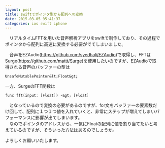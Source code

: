 ```yaml
---
layout: post
title: swiftでポインタ型から配列への変換
date: 2015-03-05 05:41:37
categories: ios swift iphone
---
```

<p>　リアルタイムFFTを用いた音声解析アプリをswiftで制作しており、その過程でポインタから配列に高速に変換する必要がでてしまいました。</p>

<p>　音声をEZAudio(<a href="https://github.com/syedhali/EZAudio">https://github.com/syedhali/EZAudio</a>)で取得し、FFTはSurge(<a href="https://github.com/mattt/Surge">https://github.com/mattt/Surge</a>)を使用したいのですが、EZAudioで取得される音声のバッファーの型は</p>

```
UnsafeMutablePointer&lt;Float&gt;
```

<p>一方、SurgeのFFT関数は</p>

```
func fft(input: [Float]) -&gt; [Float]
```

<p>　となっているので変換の必要があるのですが、for文をバッファーの要素数だけ回して、配列に１つ１つ値を入れていくと、非常にステップが増えてしまいパフォーマンスに影響が出てしまいます。<br>
　なのでポインタのアドレスから、一気にFloatの配列に値を割り当てたいと考えているのですが、そういった方法はあるのでしょうか。</p>

<p>よろしくお願いいたします。</p>
